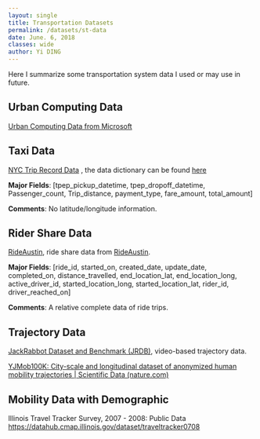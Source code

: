 ```yaml
---
layout: single
title: Transportation Datasets
permalink: /datasets/st-data
date: June. 6, 2018
classes: wide
author: Yi DING
---
```




Here I summarize some transportation system data I used or may use in future.

## Urban Computing Data

[Urban Computing Data from Microsoft]( https://www.microsoft.com/en-us/research/project/urban-computing/)



## Taxi Data

[NYC Trip Record Data](http://www.nyc.gov/html/tlc/html/about/trip_record_data.shtml) , the data dictionary can be found [here](http://www.nyc.gov/html/tlc/downloads/pdf/data_dictionary_trip_records_yellow.pdf)

**Major Fields**: [tpep_pickup_datetime, tpep_dropoff_datetime, Passenger_count, Trip_distance, payment_type, fare_amount, total_amount]

**Comments**: No latitude/longitude information.



## Rider Share Data

[RideAustin](https://data.world/ride-austin/ride-austin-june-6-april-13), ride share data from [RideAustin](http://www.rideaustin.com/).

**Major Fields**: [ride_id, started_on, created_date, update_date, completed_on, distance_travelled, end_location_lat, end_location_long, active_driver_id, started_location_long, started_location_lat, rider_id, driver_reached_on]

**Comments**: A relative complete data of ride trips.



## Trajectory Data

[JackRabbot Dataset and Benchmark (JRDB)](https://jrdb.erc.monash.edu/), video-based trajectory data.

[YJMob100K: City-scale and longitudinal dataset of anonymized human mobility trajectories | Scientific Data (nature.com)](https://www.nature.com/articles/s41597-024-03237-9)



## Mobility Data with Demographic

Illinois Travel Tracker Survey, 2007 - 2008: Public Data
https://datahub.cmap.illinois.gov/dataset/traveltracker0708